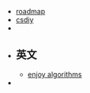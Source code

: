 - [roadmap](https://roadmap.sh/)
- [csdiy](https://csdiy.wiki/)
-
- ## 英文
	- [enjoy algorithms](https://www.enjoyalgorithms.com/)
-
